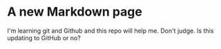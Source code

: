 # A new Markdown page

I'm learning git and Github and this repo will help me. 
Don't judge.
Is this updating to GitHub or no?